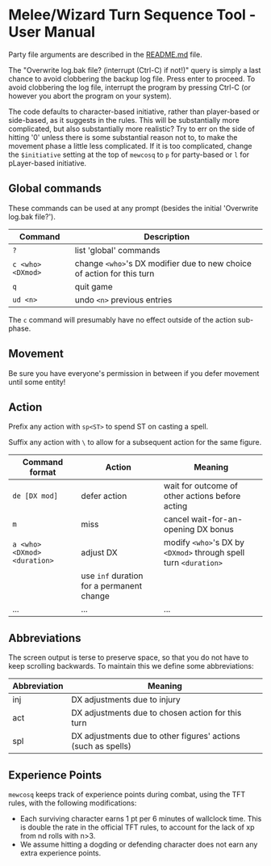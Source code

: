# Melee/Wizard Turn Sequence Tool - User Manual

Party file arguments are described in the [README.md](../README.md) file.

The "Overwrite log.bak file? (interrupt (Ctrl-C) if not!)" query is simply a
last chance to avoid clobbering the backup log file.  Press enter to
proceed.  To avoid clobbering the log file, interrupt the program by pressing
Ctrl-C (or however you abort the program on your system).

The code defaults to character-based initiative, rather than player-based or
side-based, as it suggests in the rules.  This will be substantially more
complicated, but also substantially more realistic?
Try to err on the side of hitting '0' unless there is some substantial reason not to, to make the movement phase a little less complicated.
If it is too complicated, change the `$initiative` setting at the top of `mewcosq` to `p` for party-based or `l` for pLayer-based initiative.


## Global commands
These commands can be used at any prompt (besides the initial 'Overwrite log.bak file?').

Command|Description
-------|-----------
`?` | list 'global' commands
`c <who> <DXmod>` | change `<who>`'s DX modifier due to new choice of action for this turn
`q` | quit game
`ud <n>` | undo `<n>` previous entries

The `c` command will presumably have no effect outside of the action sub-phase.


## Movement
Be sure you have everyone's permission in between if you defer movement until some entity!


## Action

Prefix any action with `sp<ST>` to spend <ST> ST on casting a spell.

Suffix any action with `\` to allow for a subsequent action for the same figure.

Command format|Action|Meaning
--------------|------|-------
`de [DX mod]` | defer action | wait for outcome of other actions before acting
`m` | miss | cancel wait-for-an-opening DX bonus
`a <who> <DXmod> <duration>` | adjust DX | modify `<who>`'s DX by `<DXmod>` through spell turn `<duration>`
|| use `inf` duration for a permanent change
... | ... | ...


## Abbreviations
The screen output is terse to preserve space, so that you do not have to keep scrolling backwards.  To maintain this we define some abbreviations:

Abbreviation | Meaning
------------ | -------
inj | DX adjustments due to injury
act | DX adjustments due to chosen action for this turn
spl | DX adjustments due to other figures' actions (such as spells)


## Experience Points
`mewcosq` keeps track of experience points during combat, using the TFT rules, with the following modifications:

* Each surviving character earns 1 pt per 6 minutes of wallclock time.  This is double the rate in the official TFT rules, to account for the lack of xp from nd rolls with n>3.
* We assume hitting a dogding or defending character does not earn any extra experience points.
<!-- * If a character is rendered unconscious, and there are no conscious
  characters remaining on the same side, that character's remaining xp value
  is distributed evenly among the survivors from the other sides.  Note that
  unconscious characters are regarded as survivors.
  This obviates a potential morose slitting throats ritual at the end of every battle.  Is it really worth xp to slit a throat?  I think not.  -->
